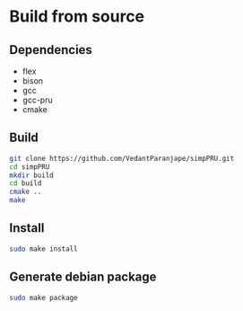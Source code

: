 # Build from source

## Dependencies

* flex
* bison
* gcc
* gcc-pru
* cmake

## Build 

```bash
git clone https://github.com/VedantParanjape/simpPRU.git
cd simpPRU
mkdir build
cd build
cmake ..
make 
```

## Install

```bash
sudo make install
```

## Generate debian package

```bash
sudo make package
```